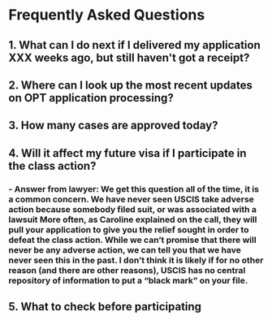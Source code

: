 # Frequently Asked Questions

## 1. What can I do next if I delivered my application XXX weeks ago, but still haven't got a receipt?

## 2. Where can I look up the most recent updates on OPT application processing?

## 3. How many cases are approved today?

## 4. Will it affect my future visa if I participate in the class action?
### - Answer from lawyer: We get this question all of the time, it is a common concern.  We have never seen USCIS take adverse action because somebody filed suit, or was associated with a lawsuit  More often, as Caroline explained on the call, they will pull your application to give you the relief sought in order to defeat the class action. While we can’t promise that there will never be any adverse action, we can tell you that we have never seen this in the past.  I don’t think it is likely if for no other reason (and there are other reasons), USCIS has no central repository of information to put a “black mark” on your file.

## 5. What to check before participating

